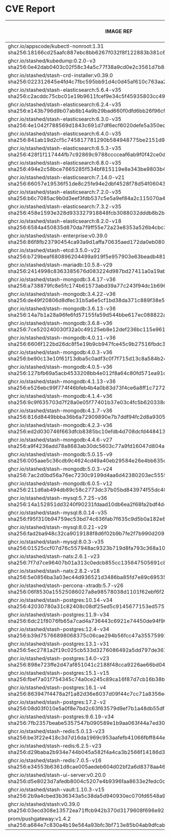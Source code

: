 # CVE Report
|                                                         IMAGE REF                                                         |      OS       | CRITICAL<BR>(OS, OTHER) | HIGH<BR>(OS, OTHER) | MEDIUM<BR>(OS, OTHER) | LOW<BR>(OS, OTHER) | UNKNOWN<BR>(OS, OTHER) |
|---------------------------------------------------------------------------------------------------------------------------|---------------|-------------------------|---------------------|-----------------------|--------------------|------------------------|
| ghcr.io/appscode/kubectl-nonroot:1.31<br>sha256:18166cd25aafc887ebc8bb6267f032f8f122883b381c6b7e2ed269ebdb7b47d1          |               | 0, 0                    | 0, 1                | 0, 3                  | 0, 0               | 0, 0                   |
| ghcr.io/stashed/kubedump:0.2.0-v3<br>sha256:0e42dab0403c02f58c34a5c77f38a9cd0e2c3561d7b8ab1374b122a2dada787e              |               | 0, 1                    | 0, 1                | 0, 3                  | 0, 0               | 0, 0                   |
| ghcr.io/stashed/stash-crd-installer:v0.39.0<br>sha256:022312645e4fd4c7fbc595bb91d4c0d45af610c763aa229c3489db5ad367e50d    | debian 12.9   | 0, 0                    | 0, 0                | 0, 0                  | 0, 0               | 0, 0                   |
| ghcr.io/stashed/stash-elasticsearch:5.6.4-v35<br>sha256:c2acddc75cbc01e19b9611fcef9e34c5f45935803cc49491608ee60807129b1b  | alpine 3.17.3 | 0, 1                    | **2**, 8            | 38, 13                | 4, 1               | 0, 0                   |
| ghcr.io/stashed/stash-elasticsearch:6.2.4-v35<br>sha256:e143b796d9b07ab8b14a9b29bad660f0dfd6bb26f96cfd1983bfbad375b87068  | alpine 3.17.3 | 0, 1                    | **2**, 8            | 38, 13                | 4, 1               | 0, 0                   |
| ghcr.io/stashed/stash-elasticsearch:6.3.0-v35<br>sha256:4e1042f788569d1843c691d7df6ecf6020defe5a350ec2cb4154f1ac74ac8227  | alpine 3.17.3 | 0, 1                    | **2**, 8            | 38, 13                | 4, 1               | 0, 0                   |
| ghcr.io/stashed/stash-elasticsearch:6.4.0-v35<br>sha256:841ab19d2cf5c745817781290b584948775be2151d99aa7fcfcb0c00ac445154  | alpine 3.17.3 | 0, 1                    | **2**, 8            | 38, 13                | 4, 1               | 0, 0                   |
| ghcr.io/stashed/stash-elasticsearch:6.5.3-v35<br>sha256:428f1f117444fb7c92869c9788cccceaf6ab9f0f42ce0d23f1d8e89646a55e68  | alpine 3.17.3 | 0, 1                    | **2**, 8            | 38, 13                | 4, 1               | 0, 0                   |
| ghcr.io/stashed/stash-elasticsearch:6.8.0-v35<br>sha256:494e2c58bce7665285f534bf815119e8e343be9803b40a4050d8919ff01fb71d  | alpine 3.17.3 | 0, 1                    | **2**, 8            | 38, 13                | 4, 1               | 0, 0                   |
| ghcr.io/stashed/stash-elasticsearch:7.14.0-v21<br>sha256:66057e19536f51de8c25fe94e2dbf4528f78d54f060433c2180ba380fc7e8c5f | alpine 3.18.3 | 0, 1                    | **2**, 5            | 30, 11                | 4, 1               | 0, 0                   |
| ghcr.io/stashed/stash-elasticsearch:7.2.0-v35<br>sha256:b6c7085ac9b0d3eef3fdb537c5e5a9ef84a2c115070a40d520309ff3f55696a9  | alpine 3.17.3 | 0, 1                    | **2**, 8            | 38, 13                | 4, 1               | 0, 0                   |
| ghcr.io/stashed/stash-elasticsearch:7.3.2-v35<br>sha256:458e1593e328d933327918848fcb3088032dddb8b2b575b1cc9f7076f02e8fa5  | alpine 3.17.3 | 0, 1                    | **2**, 8            | 38, 13                | 4, 1               | 0, 0                   |
| ghcr.io/stashed/stash-elasticsearch:8.2.0-v18<br>sha256:6584a450835d870da7f9ff55e72a23e8353a526b4cbc3901991ef6185470e9e4  | alpine 3.18.3 | 0, 1                    | **2**, 4            | 30, 11                | 4, 1               | 0, 0                   |
| ghcr.io/stashed/stash-enterprise:v0.39.0<br>sha256:86f8fb23790454ca93a9d1affa70635aed172da0eb08038a0a6eab8f0187ab66       |               | 0, 1                    | 0, 1                | 0, 4                  | 0, 0               | 0, 0                   |
| ghcr.io/stashed/stash-etcd:3.5.0-v22<br>sha256:b729beaf680896204499a919f5e957903e63beadb4814827e78dafba43968922           | debian 10.7   | **14**, 16              | **27**, 166         | 25, 117               | 5, 3               | 2, 0                   |
| ghcr.io/stashed/stash-mariadb:10.5.8-v29<br>sha256:2414998c8363385676d083224d987bd27411a0a19ab8358c28fbe00f6e84f1f6       | ubuntu 20.04  | 0, 5                    | **9**, 45           | 634, 36               | 98, 1              | 0, 0                   |
| ghcr.io/stashed/stash-mongodb:3.4.17-v36<br>sha256:a738879fc8e5fc174b61573abd39a77c243f94dc1b696bf134ac357a8b36f6ba       | debian 8.11   | **4**, 1                | **35**, 2           | 32, 8                 | 7, 0               | 13, 0                  |
| ghcr.io/stashed/stash-mongodb:3.4.22-v36<br>sha256:de49f20806d8dfec31b5a6e5cf1bd38da371c889f38e531115f3103106d2ff43       | ubuntu 16.04  | 0, 1                    | **2**, 2            | 34, 8                 | 48, 0              | 0, 0                   |
| ghcr.io/stashed/stash-mongodb:3.6.13-v36<br>sha256:14a7b1a28a96fe6fd57155fa59d544bbe617ec088822a143cc3fe7782b2d3e01       | ubuntu 16.04  | 0, 1                    | **2**, 2            | 34, 8                 | 48, 0              | 0, 0                   |
| ghcr.io/stashed/stash-mongodb:3.6.8-v36<br>sha256:7ce520240030f32a0c49125eb8e12def236bc115e961b4197f6560203df9711b        | debian 9.5    | **18**, 1               | **96**, 2           | 43, 8                 | 25, 0              | 12, 0                  |
| ghcr.io/stashed/stash-mongodb:4.0.11-v36<br>sha256:6606f122bd26dc8f5e19b9cb947fce45c9b27516fbdc3e27d271b7bf4c6cfe88       | ubuntu 16.04  | 0, 1                    | **2**, 2            | 76, 8                 | 54, 0              | 0, 0                   |
| ghcr.io/stashed/stash-mongodb:4.0.3-v36<br>sha256:be90c13e10f61f13dba5c0adf3c0f7f715d13c8a584b2424d14a4c35932d62a8        | ubuntu 16.04  | 0, 1                    | **12**, 2           | 140, 8                | 84, 0              | 0, 0                   |
| ghcr.io/stashed/stash-mongodb:4.0.5-v36<br>sha256:127bfb69a5acb4533208bb4e012f8a64c80fd571ea91c68be6a2687070520f6a        | ubuntu 16.04  | 0, 1                    | **2**, 2            | 99, 8                 | 65, 0              | 0, 0                   |
| ghcr.io/stashed/stash-mongodb:4.1.13-v36<br>sha256:e526ebc99f774f46bfeb4b4a0b83d73f4ce6a8ff1c7272e496d2aed7ed5cc6ca       | ubuntu 18.04  | 0, 1                    | **15**, 2           | 261, 8                | 163, 0             | 0, 0                   |
| ghcr.io/stashed/stash-mongodb:4.1.4-v36<br>sha256:9c9f635703d7f28a0e05f77401b37e03c4fc5b620338c1a0ad8b2398372ebd15        | ubuntu 16.04  | 0, 1                    | **12**, 2           | 140, 8                | 84, 0              | 0, 0                   |
| ghcr.io/stashed/stash-mongodb:4.1.7-v36<br>sha256:816d8449bbba36b6a72909890e7b7ddf94fc2d8a93057d0e213b6a920bb952fd        | ubuntu 16.04  | 0, 1                    | **2**, 2            | 99, 8                 | 65, 0              | 0, 0                   |
| ghcr.io/stashed/stash-mongodb:4.2.3-v36<br>sha256:ed2d030746f663dfcb8385bc10efdb4d708dcfd448413438b35c78890d83ca95        | ubuntu 18.04  | 0, 1                    | **15**, 2           | 229, 8                | 149, 0             | 0, 0                   |
| ghcr.io/stashed/stash-mongodb:4.4.6-v27<br>sha256:a9f4236add78a8683ab30dc5603c77a9fd16047d804ab1aff37220026ffc639f        | ubuntu 18.04  | 0, 5                    | **11**, 46          | 163, 41               | 101, 1             | 0, 0                   |
| ghcr.io/stashed/stash-mongodb:5.0.15-v9<br>sha256:005aae5c36cdb9c4624cd49a40eb29584e26e4bb635c983402ac8e65905cdd40        | ubuntu 20.04  | 0, 5                    | **8**, 46           | 227, 41               | 98, 1              | 0, 0                   |
| ghcr.io/stashed/stash-mongodb:5.0.3-v24<br>sha256:7ac2d0bd56a76ec7230c9199d4aa6d42380203ec555501bc1bd4b256dd83fd78        | ubuntu 20.04  | 0, 5                    | **8**, 46           | 227, 41               | 98, 1              | 0, 0                   |
| ghcr.io/stashed/stash-mongodb:6.0.5-v12<br>sha256:211d6ab494db89c58c2773dc37b05bd843974f55dc4024cb308d5b96f9d9a521        | ubuntu 22.04  | 0, 4                    | **4**, 35           | 75, 34                | 46, 2              | 0, 0                   |
| ghcr.io/stashed/stash-mysql:5.7.25-v36<br>sha256:14a152851dd3240f90231fdaad10db6ea2f68fa2bdf4d4e3ffe85e46dfbf9f89         | debian 10.13  | 0, 4                    | **2**, 32           | 6, 26                 | 0, 1               | 0, 0                   |
| ghcr.io/stashed/stash-mysql:8.0.14-v35<br>sha256:f95f310b94759ec53bd74c636fab7f635c9d5b0a182e8925bc98a94d11d74ce7         | debian 9.6    | **12**, 1               | **91**, 1           | 32, 3                 | 21, 0              | 8, 0                   |
| ghcr.io/stashed/stash-mysql:8.0.21-v29<br>sha256:fad2ba948c32ca9019188f8d6f02b9b7fe2f7b990d2098c6c55472e414bec216         | debian 10.6   | **25**, 5               | **103**, 45         | 80, 36                | 5, 1               | 8, 0                   |
| ghcr.io/stashed/stash-mysql:8.0.3-v35<br>sha256:01525ccf07d76c557948ac9323b719d8fa793c368a100858da8a44e1d82e0d0b          | debian 8.10   | **12**, 1               | **58**, 1           | 37, 3                 | 7, 0               | 16, 0                  |
| ghcr.io/stashed/stash-nats:2.6.1-v23<br>sha256:7f7d7ce96407b01a313c0edcb855cc135647505691c8d18d2a29f84052a2fc6a           | debian 12.9   | 0, 5                    | 0, 35               | 1, 30                 | 0, 1               | 0, 0                   |
| ghcr.io/stashed/stash-nats:2.8.2-v18<br>sha256:5e0856ba3a03ec44d936521d3486ba85fd7e89c695358b8f25cbb456b60b3334           | debian 12.9   | 0, 5                    | 0, 35               | 1, 30                 | 0, 1               | 0, 0                   |
| ghcr.io/stashed/stash-percona-xtradb:5.7-v26<br>sha256:06f8530a15525086027a8e98578038d1101f62ebf6f211cd5a0cd4700cef0352   | debian 12.5   | **5**, 5                | **25**, 46          | 39, 39                | 4, 1               | 1, 0                   |
| ghcr.io/stashed/stash-postgres:10.14-v34<br>sha256:42030780a31c82408c08df25ed5c9145677153ed575977d505082f03ce8fec65       | alpine 3.12.1 | **4**, 1                | **40**, 2           | 17, 8                 | 2, 0               | 0, 0                   |
| ghcr.io/stashed/stash-postgres:11.9-v34<br>sha256:6dc21f8076fb65a7cad4a736443c6921e74450de94f9075289fc1f22ca5b1c4a        | alpine 3.12.1 | **4**, 1                | **40**, 2           | 17, 8                 | 2, 0               | 0, 0                   |
| ghcr.io/stashed/stash-postgres:12.4-v34<br>sha256:b39d75766898068375c06cae294b56fcc47a355759929d4daf4d23ce49508814        | alpine 3.12.1 | **4**, 1                | **40**, 2           | 17, 8                 | 2, 0               | 0, 0                   |
| ghcr.io/stashed/stash-postgres:13.1-v31<br>sha256:5ec2781a2f19c025cb533d3276086492a5dd797de367d3dd31eaea3d5cef62b2        | alpine 3.13.1 | **4**, 1                | **45**, 2           | 17, 8                 | 2, 0               | 0, 0                   |
| ghcr.io/stashed/stash-postgres:14.0-v23<br>sha256:898e723ffe2d47af851041c2188f48cca9226ae66bd04f7ae60912277ae42887        | alpine 3.14.2 | **2**, 1                | **40**, 2           | 15, 8                 | 0, 0               | 0, 0                   |
| ghcr.io/stashed/stash-postgres:15.1-v15<br>sha256:fbef7a01f754345c74a0ce245c89ca16f87d7cb16b38b9ce9dbb6fc53aec0f55        | alpine 3.17.1 | **1**, 1                | **20**, 2           | 49, 8                 | 4, 0               | 0, 0                   |
| ghcr.io/stashed/stash-postgres:16.1-v4<br>sha256:863947f4478a2f1a82d36e8037d09f44c7cc71a8356eedac17becbcc7308beef         | alpine 3.19.1 | 0, 1                    | **1**, 2            | 23, 8                 | 4, 0               | 0, 0                   |
| ghcr.io/stashed/stash-postgres:17.2-v2<br>sha256:08d03f010e5a0f8e7bd2c63f63579d9ef7b1a48db55df6ebc60b9afea5287bfd         | alpine 3.21.2 | 0, 4                    | **2**, 32           | 2, 26                 | 0, 1               | 0, 0                   |
| ghcr.io/stashed/stash-postgres:9.6.19-v34<br>sha256:7fb2357beabe5357547b090589e1b9aa063f44a7ed3082a6cd5eda764c57e2cf      | alpine 3.12.1 | **4**, 1                | **40**, 2           | 17, 8                 | 2, 0               | 0, 0                   |
| ghcr.io/stashed/stash-redis:5.0.13-v23<br>sha256:be3f22e418c3d7d16da1969c953aafefb41066fbff844e2aec3d5d4cdb168de2         | debian 11.5   | **5**, 8                | **42**, 73          | 30, 57                | 8, 3               | 1, 0                   |
| ghcr.io/stashed/stash-redis:6.2.5-v23<br>sha256:d29baba2b934e744b045a582f4a4ca3b2566f14186d39ceddebd548ec7b55273          | debian 11.5   | **5**, 8                | **42**, 73          | 30, 57                | 8, 3               | 1, 0                   |
| ghcr.io/stashed/stash-redis:7.0.5-v16<br>sha256:e34553b6361d8cae005aedeb604d02bf2a6d8378aa46319b3954d1dc9c457f77          | debian 11.5   | **5**, 8                | **42**, 73          | 30, 57                | 8, 3               | 1, 0                   |
| ghcr.io/stashed/stash-ui-server:v0.20.0<br>sha256:d5e8023d7afedb8004c5207e4b9396faa8633e2fedc0cc4b6ddd6866696610a4        | debian 12.9   | 0, 0                    | 0, 0                | 0, 0                  | 0, 0               | 0, 0                   |
| ghcr.io/stashed/stash-vault:1.10.3-v15<br>sha256:2b9a4cbed3b36343a5c38da5d940930ec070fd6548a9712ad3c950a073fca8bf         | alpine 3.14.8 | 0, 6                    | **8**, 44           | 4, 43                 | 0, 4               | 0, 0                   |
| ghcr.io/stashed/stash:v0.39.0<br>sha256:03ecd308e13572ea71ffcb942b370d3179608f696e9232fbaae3fcc776f534e7                  |               | 0, 1                    | 0, 1                | 0, 3                  | 0, 1               | 0, 0                   |
| prom/pushgateway:v1.4.2<br>sha256:a684e7c830a4b19e564a93bfc3bf713e85b04ab9dfcab5633c14cbba241f9231                        |               | 0, 5                    | 0, 47               | 0, 33                 | 0, 1               | 0, 0                   |
